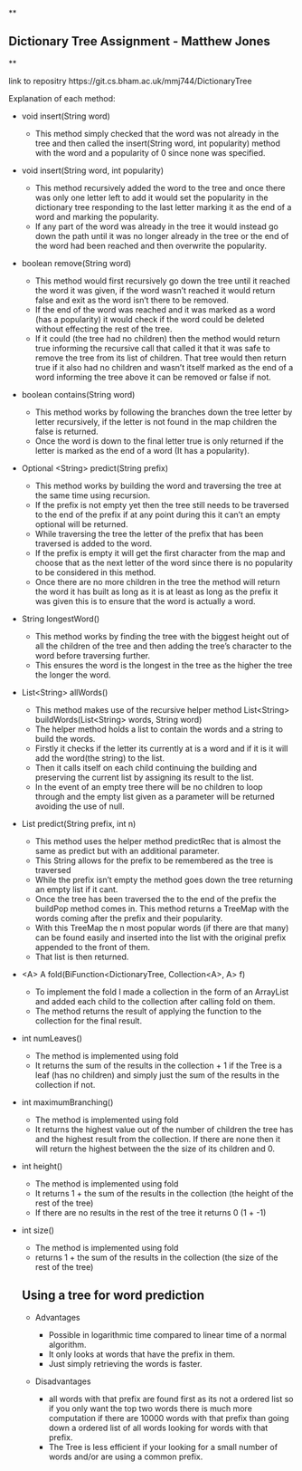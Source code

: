 <!DOCTYPE html>
<html>

<head>
  <meta charset="utf-8">
  <meta name="viewport" content="width=device-width, initial-scale=1.0">
  <title>Solution</title>
  <link rel="stylesheet" href="https://stackedit.io/style.css" />
</head>

<body class="stackedit">
  <div class="stackedit__html"><p>**</p>
<h2 id="dictionary-tree-assignment---matthew-jones">Dictionary Tree Assignment - Matthew Jones</h2>
<p>**</p>
<p> link to repositry https://git.cs.bham.ac.uk/mmj744/DictionaryTree </p>
<p>Explanation of each method:</p>
<ul>
<li>
<p>void insert(String word)</p>
<ul>
<li>This method simply checked that the word was not already in the tree and then called the insert(String word, int popularity) method with the word and a popularity of 0 since none was specified.</li>
</ul>
</li>
<li>
<p>void insert(String word, int popularity)</p>
<ul>
<li>This method recursively added the word to the tree and once there was only one letter left to add it would set the popularity in the dictionary tree responding to the last letter marking it as the end of a word and marking the popularity.</li>
<li>If any part of the word was already in the tree it would instead go down the path until it was no longer already in the tree or the end of the word had been reached and then overwrite the popularity.</li>
</ul>
</li>
<li>
<p>boolean remove(String word)</p>
<ul>
<li>This method would first recursively go down the tree until it reached the word it was given, if the word wasn’t reached it would return false and exit as the word isn’t there to be removed.</li>
<li>If the end of the word was reached and it was marked as a word (has a popularity) it would check if the word could be deleted without effecting the rest of the tree.</li>
<li>If it could (the tree had no children) then the method would return true informing the recursive call that called it that it was safe to remove the tree from its list of children. That tree would then return true if it also had no children and wasn’t itself marked as the end of a word informing the tree above it can be removed or false if not.</li>
</ul>
</li>
<li>
<p>boolean contains(String word)</p>
<ul>
<li>This method works by following the branches down the tree letter by letter recursively, if the letter is not found in the map children the false is returned.</li>
<li>Once the word is down to the final letter true is only returned if the letter is marked as the end of a word (It has a popularity).</li>
</ul>
</li>
<li>
<p>Optional &lt;String&gt; predict(String prefix)</p>
<ul>
<li>This method works by building the word and traversing the tree at the same time using recursion.</li>
<li>If the prefix is not empty yet then the tree still needs to be traversed to the end of the prefix if at any point during this it can’t an empty optional will be returned.</li>
<li>While traversing the tree the letter of the prefix that has been traversed is added to the word.</li>
<li>If the prefix is empty it will get the first character from the map and choose that as the next letter of the word since there is no popularity to be considered in this method.</li>
<li>Once there are no more children in the tree the method will return the word it has built as long as it is at least as long as the prefix it was given this is to ensure that the word is actually a word.</li>
</ul>
</li>
<li>
<p>String longestWord()</p>
<ul>
<li>This method works by finding the tree with the biggest height out of all the children of the tree and then adding the tree’s character to the word before traversing further.</li>
<li>This ensures the word is the longest in the tree as the higher the tree the longer the word.</li>
</ul>
</li>
<li>
<p>List&lt;String&gt; allWords()</p>
<ul>
<li>This method makes use of the recursive helper method List&lt;String&gt; buildWords(List&lt;String&gt; words, String word)</li>
<li>The helper method holds a list to contain the words and a string to build the words.</li>
<li>Firstly it checks if the letter its currently at is a word and if it is it will add the word(the string) to the list.</li>
<li>Then it calls itself on each child continuing the building and preserving the current list by assigning its result to the list.</li>
<li>In the event of an empty tree there will be no children to loop through and the empty list given as a parameter will be returned avoiding the use of null.</li>
</ul>
</li>
<li>
<p>List predict(String prefix, int n)</p>
<ul>
<li>This method uses the helper method predictRec that is almost the same as predict but with an additional parameter.</li>
<li>This String allows for the prefix to be remembered as the tree is traversed</li>
<li>While the prefix isn’t empty the method goes down the tree returning an empty list if it cant.</li>
<li>Once the tree has been traversed the to the end of the prefix the buildPop method comes in. This method returns a TreeMap with the words coming after the prefix and their popularity.</li>
<li>With this TreeMap the n most popular words (if there are that many) can be found easily and inserted into the list with the original prefix appended to the front of them.</li>
<li>That list is then returned.</li>
</ul>
</li>
<li>
<p>&lt;A&gt; A fold(BiFunction&lt;DictionaryTree, Collection&lt;A&gt;, A&gt; f)</p>
<ul>
<li>To implement the fold I made a collection in the form of an ArrayList and added each child to the collection after calling fold on them.</li>
<li>The method returns the result of applying the function to the collection for the final result.</li>
</ul>
</li>
<li>
<p>int numLeaves()</p>
<ul>
<li>The method is implemented using fold</li>
<li>It returns the sum of the results in the collection + 1 if the Tree is a leaf (has no children) and simply just the sum of the results in the collection if not.</li>
</ul>
</li>
<li>
<p>int maximumBranching()</p>
<ul>
<li>The method is implemented using fold</li>
<li>It returns the highest value out of the number of children the tree has and the highest result from the collection. If there are none then it will return the highest between the the size of its children and 0.</li>
</ul>
</li>
<li>
<p>int height()</p>
<ul>
<li>The method is implemented using fold</li>
<li>It returns 1 + the sum of the results in the collection (the height of the rest of the tree)</li>
<li>If there are no results in the rest of the tree it returns 0 (1 + -1)</li>
</ul>
</li>
<li>
<p>int size()</p>
<ul>
<li>The method is implemented using fold</li>
<li>returns 1 + the sum of the results in the collection (the size of the rest of the tree)</li>
</ul>
<h2 id="using-a-tree-for-word-prediction">Using a tree for word prediction</h2>
<ul>
<li>
<p>Advantages</p>
<ul>
<li>Possible in logarithmic time compared to linear time of a normal algorithm.</li>
<li>It only looks at words that have the prefix in them.</li>
<li>Just simply retrieving the words is faster.</li>
</ul>
</li>
<li>
<p>Disadvantages</p>
<ul>
<li>all words with that prefix are found first as its not a ordered list so if you only want the top two words there is much more computation if there are 10000 words with that prefix than going down a ordered list of all words looking for words with that prefix.</li>
<li>The Tree is less efficient if your looking for a small number of words and/or are using a common prefix.</li>
</ul>
</li>
</ul>
</li>
</ul>
</div>
</body>

</html>
